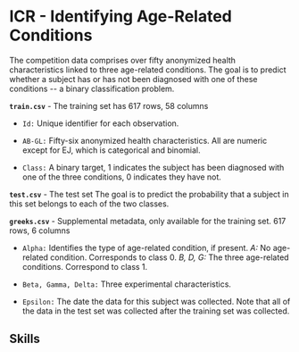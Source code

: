 <h1>ICR - Identifying Age-Related Conditions</h1>

The competition data comprises over fifty anonymized health characteristics linked to three age-related conditions. The goal is to predict whether a subject has or has not been diagnosed with one of these conditions -- a binary classification problem.

**`train.csv`** - The training set has 617 rows, 58 columns

* `Id:` Unique identifier for each observation.

*  `AB-GL:` Fifty-six anonymized health characteristics. All are numeric except for EJ, which is categorical and binomial.

*  `Class:` A binary target, 1 indicates the subject has been diagnosed with one of the three conditions, 0 indicates they have not.

**`test.csv`** - The test set The goal is to predict the probability that a subject in this set belongs to each of the two classes.

**`greeks.csv`** - Supplemental metadata, only available for the training set. 617 rows, 6 columns

* `Alpha:` Identifies the type of age-related condition, if present. *A:* No age-related condition. Corresponds to class 0. *B, D, G:* The three age-related conditions. Correspond to class 1.

* `Beta, Gamma, Delta:` Three experimental characteristics.

* `Epsilon:` The date the data for this subject was collected. Note that all of the data in the test set was collected after the training set was collected.

<h2>Skills</h2>
